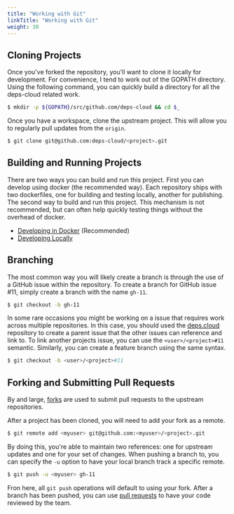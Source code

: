 ```yaml
---
title: "Working with Git"
linkTitle: "Working with Git"
weight: 30
---
```


## Cloning Projects

Once you've forked the repository, you'll want to clone it locally for development.
For convenience, I tend to work out of the GOPATH directory.
Using the following command, you can quickly build a directory for all the deps-cloud related work.

```bash
$ mkdir -p ${GOPATH}/src/github.com/deps-cloud && cd $_
```

Once you have a workspace, clone the upstream project.
This will allow you to regularly pull updates from the `origin`.

```bash
$ git clone git@github.com:deps-cloud/<project>.git
```

## Building and Running Projects

There are two ways you can build and run this project.
First you can develop using docker (the recommended way).
Each repository ships with two dockerfiles, one for building and testing locally, another for publishing.
The second way to build and run this project.
This mechanism is not recommended, but can often help quickly testing things without the overhead of docker.

* [Developing in Docker](/docs/contributing/docker/) (Recommended)
* [Developing Locally](/docs/contributing/local/)

## Branching

The most common way you will likely create a branch is through the use of a GitHub issue within the repository.
To create a branch for GitHub issue #11, simply create a branch with the name `gh-11`.

```bash
$ git checkout -b gh-11
```

In some rare occasions you might be working on a issue that requires work across multiple repositories.
In this case, you should used the [deps.cloud](https://github.com/deps-cloud/deps.cloud) repository to create a parent issue that the other issues can reference and link to.
To link another projects issue, you can use the `<user>/<project>#11` semantic.
Similarly, you can create a feature branch using the same syntax.

```bash
$ git checkout -b <user>/<project>#11
```

## Forking and Submitting Pull Requests

By and large, [forks](https://help.github.com/en/github/getting-started-with-github/fork-a-repo) are used to submit pull requests to the upstream repositories.

After a project has been cloned, you will need to add your fork as a remote.

```bash
$ git remote add <myuser> git@github.com:<myuser>/<project>.git
```

By doing this, you're able to maintain two references: one for upstream updates and one for your set of changes.
When pushing a branch to, you can specify the `-u` option to have your local branch track a specific remote.

```bash
$ git push -u <myuser> gh-11
```

Fron here, all `git push` operations will default to using your fork.
After a branch has been pushed, you can use [pull requests](https://help.github.com/en/github/collaborating-with-issues-and-pull-requests/creating-a-pull-request) to have your code reviewed by the team.
